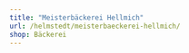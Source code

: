 ```yaml
---
title: "Meisterbäckerei Hellmich"
url: /helmstedt/meisterbaeckerei-hellmich/
shop: Bäckerei
---
```

